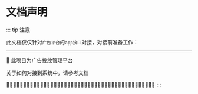 # 文档声明

::: tip 注意

此文档仅仅针对`广告平台`的`app接口`对接，对接前准备工作：

---

:tada: 此项目为广告投放管理平台</br>


关于如何对接到系统中，请参考文档

:tada::tada::tada::tada::tada::tada::tada::tada::tada::tada::tada::tada::tada::tada::tada::tada::tada::tada::tada::tada::tada::tada::tada::tada::tada::tada::tada::tada::tada::tada::tada::tada::tada::tada::tada::tada::tada::tada::tada::tada::tada::tada::tada::tada:
:::
